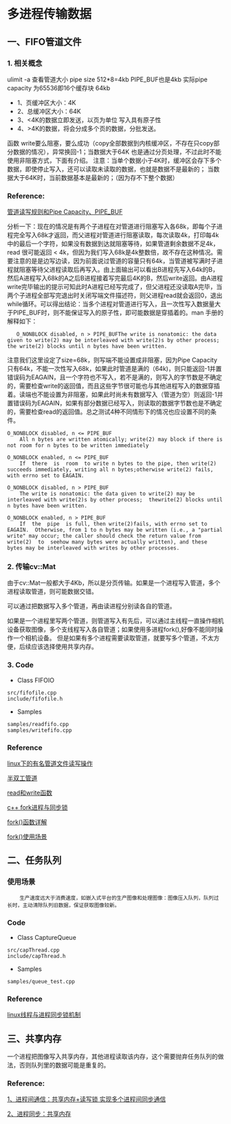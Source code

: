 # 多进程传输数据
## 一、FIFO管道文件
### 1. 相关概念

ulimit -a 查看管道大小 pipe size 512*8=4kb
PIPE_BUF也是4kb
实际pipe capacity 为65536即16个缓存块 64kb
* 1、页缓冲区大小：4K
* 2、总缓冲区大小：64K
* 3、<4K的数据立即发送，以页为单位 写入具有原子性
* 4、>4K的数据，将会分成多个页的数据，分批发送。

函数 write要么阻塞，要么成功（copy全部数据到内核缓冲区，不存在只copy部分数据的情况），异常换回-1；当数据大于64K 也是通过分页处理，不过此时不能使用非阻塞方式，下面有介绍。
注意：当单个数据小于4K时，缓冲区会存下多个数据，即使停止写入，还可以读取未读取的数据，也就是数据不是最新的；
当数据大于64K时，当前数据基本是最新的；（因为存不下整个数据）

### Reference:
[管道读写规则和Pipe Capacity、PIPE_BUF](https://www.cnblogs.com/alantu2018/p/8477339.html)

分析一下：现在的情况是有两个子进程在对管道进行阻塞写入各68k，即每个子进程完全写入68k才返回，而父进程对管道进行阻塞读取，每次读取4k，打印每4k中的最后一个字符，如果没有数据到达就阻塞等待，如果管道剩余数据不足4k，read 很可能返回 < 4k，但因为我们写入68k是4k整数倍，故不存在这种情况。需要注意的是是边写边读，因为前面说过管道的容量只有64k，当管道被写满时子进程就阻塞等待父进程读取后再写入。由上面输出可以看出B进程先写入64k的B，然后A进程写入68k的A之后B进程接着写完最后4K的B，然后write返回。由A进程write完毕输出的提示可知此时A进程已经写完成了，但父进程还没读取A完毕，当两个子进程全部写完退出时关闭写端文件描述符，则父进程read就会返回0，退出while循环。可以得出结论：当多个进程对管道进行写入，且一次性写入数据量大于PIPE_BUF时，则不能保证写入的原子性，即可能数据是穿插着的。man 手册的解释如下：

       O_NONBLOCK disabled, n > PIPE_BUFThe write is nonatomic: the data given to write(2) may be interleaved with write(2)s by other process;  the write(2) blocks until n bytes have been written.

注意我们这里设定了size=68k，则写端不能设置成非阻塞，因为Pipe Capacity 只有64k，不能一次性写入68k，如果此时管道是满的（64k)，则只能返回-1并置错误码为EAGAIN，且一个字符也不写入，若不是满的，则写入的字节数是不确定的，需要检查write的返回值，而且这些字节很可能也与其他进程写入的数据穿插着。读端也不能设置为非阻塞，如果此时尚未有数据写入（管道为空）则返回-1并置错误码为EAGAIN，如果有部分数据已经写入，则读取的数据字节数也是不确定的，需要检查read的返回值。总之测试4种不同情形下的情况也应设置不同的条件。

    O_NONBLOCK disabled, n <= PIPE_BUF
        All n bytes are written atomically; write(2) may block if there is not room for n bytes to be written immediately

    O_NONBLOCK enabled, n <= PIPE_BUF
        If  there  is  room  to write n bytes to the pipe, then write(2) succeeds immediately, writing all n bytes;otherwise write(2) fails, with errno set to EAGAIN.

    O_NONBLOCK disabled, n > PIPE_BUF
        The write is nonatomic: the data given to write(2) may be interleaved with write(2)s by other process;  thewrite(2) blocks until n bytes have been written.

    O_NONBLOCK enabled, n > PIPE_BUF
        If  the  pipe  is full, then write(2)fails, with errno set to EAGAIN.  Otherwise, from 1 to n bytes may be written (i.e., a "partial write" may occur; the caller should check the return value from write(2)  to  seehow many bytes were actually written), and these bytes may be interleaved with writes by other processes.

### 2. 传输cv::Mat

由于cv::Mat一般都大于4Kb，所以是分页传输。如果是一个进程写入管道，多个进程读取管道，则可能数据交错。

可以通过把数据写入多个管道，再由读进程分别读各自的管道。

如果是一个进程里写两个管道，则管道写入有先后，可以通过主线程一直操作相机设备获取图像，多个支线程写入各自管道；如果使用多进程fork(),好像不能同时操作一个相机设备。
但是如果有多个进程需要读取管道，就要写多个管道，不太方便，后续应该选择使用共享内存。

### 3. Code

* Class FIFOIO
```
src/fifofile.cpp
include/fifofile.h
```
* Samples
```
samples/readfifo.cpp
samples/writefifo.cpp
```

### Reference
[linux下的有名管道文件读写操作](https://blog.csdn.net/tiramisu_L/article/details/80176350)

[半双工管道](https://blog.csdn.net/qq_41261736/article/details/99686651)

[read和write函数](https://blog.csdn.net/u013774102/article/details/79083698)

[c++ fork进程与同步锁](https://www.cnblogs.com/sssblog/p/10457114.html)

[fork()函数详解](https://www.cnblogs.com/love-jelly-pig/p/8471206.html)

[fork()使用场景](https://blog.csdn.net/sodino/article/details/45146001)


## 二、任务队列

### 使用场景

        生产速度远大于消费速度，如嵌入式平台的生产图像和处理图像：图像压入队列，队列过长时，主动清除队列旧数据，保证获取图像较新。
### Code

* Class CaptureQueue

```
src/capThread.cpp
include/capThread.h
```

* Samples
```
samples/queue_test.cpp
```

### Reference
[linux线程与进程同步锁机制](https://blog.csdn.net/zhuoyue01/article/details/105984882/)

## 三、共享内存

一个进程把图像写入共享内存，其他进程读取该内存，这个需要抛弃任务队列的做法，否则队列里的数据可能是重复的。

### Reference:

[1、进程间通信：共享内存+读写锁 实现多个进程间同步通信](https://www.csdn.net/gather_2a/NtzaQgxsMTItYmxvZwO0O0OO0O0O.html)

[2、进程同步：共享内存](https://www.cnblogs.com/ducong/p/6590544.html)






